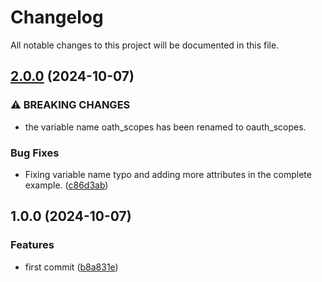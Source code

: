 # Changelog

All notable changes to this project will be documented in this file.

## [2.0.0](https://github.com/KevinDeNotariis/terraform-aws-cognito/compare/v1.0.0...v2.0.0) (2024-10-07)


### ⚠ BREAKING CHANGES

* the variable name oath_scopes has been renamed to oauth_scopes.

### Bug Fixes

* Fixing variable name typo and adding more attributes in the complete example. ([c86d3ab](https://github.com/KevinDeNotariis/terraform-aws-cognito/commit/c86d3abdb278bb35de2f56ad937be8b5ed1d5a55))

## 1.0.0 (2024-10-07)


### Features

* first commit ([b8a831e](https://github.com/KevinDeNotariis/terraform-aws-cognito/commit/b8a831efaa0c2c0c302c6fe581196245fab30c16))
